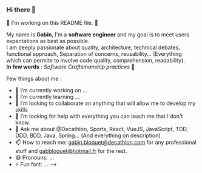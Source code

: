 ### Hi there 👋

🚧 I'm working on this README file. 🚧

My name is **Gabin**, I'm a **software engineer** and my goal is to meet users expectations as best as possible.  
I am deeply passionate about quality, architecture, technical debates, functional approach, Separation of concerns, reusability... (Everything which can permite to involve code quality, comprehension, readability).  
**In few words** : *Software Craftsmanship practices* 🙂

Few things about me :

- 🔭 I’m currently working on ...
- 🌱 I’m currently learning ...
- 👯 I’m looking to collaborate on anything that will allow me to develop my skills
- 🤔 I’m looking for help with everything you can teach me that I don't know.
- 💬 Ask me about @Decathlon, Sports, React, VueJS, JavaScript, TDD, DDD, BDD, Java, Spring... (And everything on description)
- 📫 How to reach me: gabin.bloquet@decathlon.com for any professional stuff and gabbloquet@hotmail.fr for the rest.
- 😄 Pronouns: ...
- ⚡ Fun fact: ...
-->
